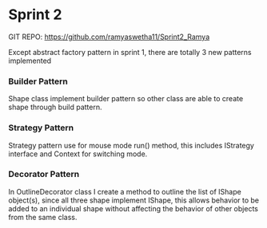 # Sprint 2
GIT REPO: https://github.com/ramyaswetha11/Sprint2_Ramya

Except abstract factory pattern in sprint 1, there are totally 3 new patterns implemented

### Builder Pattern
Shape class implement builder pattern so other class are able to create shape through build pattern.
### Strategy Pattern
Strategy pattern use for mouse mode run() method, this includes IStrategy interface and Context for switching mode.

### Decorator Pattern
In OutlineDecorator class I create a method to outline the list of IShape object(s), since all three shape implement IShape, this allows behavior to be added to an individual shape without affecting the behavior of other objects from the same class.

